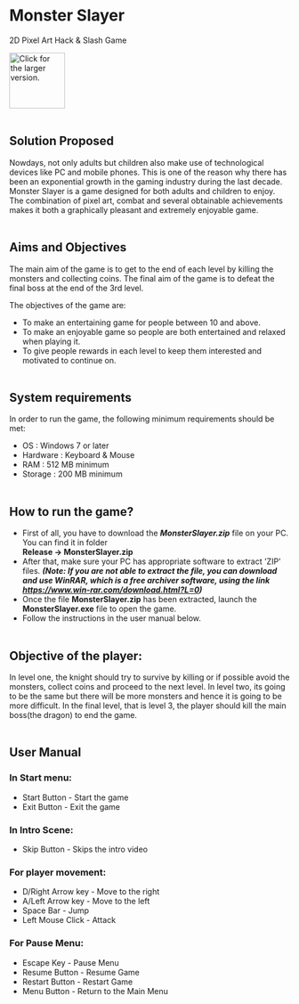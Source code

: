 # Monster Slayer
2D Pixel Art Hack & Slash Game

<a href="https://drive.google.com/uc?export=view&id=1RQ10UEO2NIhcL7K0BZ4wdZpYUzNd5L2n"><img src="https://drive.google.com/uc?export=view&id=1RQ10UEO2NIhcL7K0BZ4wdZpYUzNd5L2n" style="width: 100px; max-width: 30%; height: auto" title="Click for the larger version." /></a><br><br>

## **Solution Proposed**
Nowdays, not only adults but children also make use of technological devices like PC and mobile phones. This is one of the reason why there has been an exponential growth in the gaming industry during the last decade. Monster Slayer is a game designed for both adults and children to enjoy. The combination of pixel art, combat and several obtainable achievements makes it both a graphically pleasant and extremely enjoyable game.<br><br>


## **Aims and Objectives**
The main aim of the game is to get to the end of each level by killing the monsters and collecting coins. The final aim of the game is to defeat the final boss at the end of the 3rd level.

The objectives of the game are:

- To make an entertaining game for people between 10 and above.
- To make an enjoyable game so people are both entertained and relaxed when playing it.
- To give people rewards in each level to keep them interested and motivated to continue on.<br><br>
  

## **System requirements**
In order to run the game, the following minimum requirements should be met:
- OS       : Windows 7 or later
- Hardware : Keyboard & Mouse
- RAM      : 512 MB minimum
- Storage  : 200 MB minimum<br><br>


## **How to run the game?**
- First of all, you have to download the ***MonsterSlayer.zip*** file on your PC. You can find it in folder <br>**Release -> MonsterSlayer.zip**
- After that, make sure your PC has appropriate software to extract 'ZIP' files. ***(Note: If you are not able to extract the file, you can download and use WinRAR, which is a free archiver software, using the link https://www.win-rar.com/download.html?L=0)***
- Once the file **MonsterSlayer.zip** has been extracted, launch the **MonsterSlayer.exe** file to open the game.
- Follow the instructions in the user manual below.<br><br>


## **Objective of the player:**
In level one, the knight should try to survive by killing or if possible avoid the monsters, collect coins and proceed to the next level. In level two, its going to be the same but there will be more monsters and hence it is going to be more difficult. In the final level, that is level 3, the player should kill the main boss(the dragon) to end the game.<br><br>


## **User Manual**
### **In Start menu:**
- Start Button - Start the game
- Exit Button - Exit the game

### **In Intro Scene:**
- Skip Button - Skips the intro video
  
### **For player movement:**
- D/Right Arrow key - Move to the right
- A/Left Arrow key - Move to the left
- Space Bar - Jump
- Left Mouse Click - Attack
  
### **For Pause Menu:**
- Escape Key - Pause Menu
- Resume Button - Resume Game
- Restart Button - Restart Game
- Menu Button - Return to the Main Menu